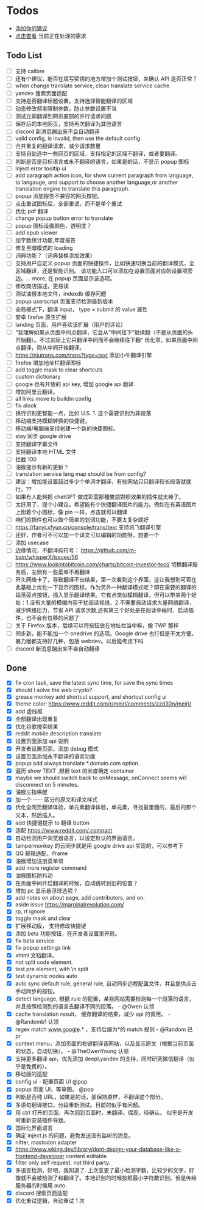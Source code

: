 # Todos

- [添加你的建议](https://github.com/immersive-translate/immersive-translate/issues)
- [点击查看](https://github.com/orgs/immersive-translate/projects/1) 当前正在处理的需求

## Todo List

- [ ] 支持 calibre
- [ ] 还有个建议，能否在填写密钥的地方增加个测试按钮，来确认 API 是否正常？
- [ ] when change translate service, clean translate service cache
- [ ] yandex 搜索页面适配
- [ ] 支持是否翻译标题设置，支持选择智能翻译的区域
- [ ] 动态修改频率限制参数，防止参数设置不当
- [ ] 测试立即翻译到网页底部的并行请求问题
- [ ] 保存后的本地网页，支持再次翻译为其他语言
- [ ] discord 新消息蹦出来不会自动翻译
- [ ] valid config, is invalid, then use the default config.
- [ ] 合并重复的翻译请求，减少请求数量
- [ ] 支持自助选中一些网页的区域，支持指定的区域不翻译，或者要翻译。
- [ ] 判断是否是目标语言或永不翻译的语言，如果是的话，不显示 popup 图标
- [ ] inject error tooltip ui
- [ ] add paragraph action icon, for show current paragraph from language, to langauge, and support to choose another language,or another translation engine to translate this paragraph.
- [ ] popup 添加报告不兼容的网页按钮。
- [ ] 点击重试图标后，全部重试，而不是单个重试
- [ ] 优化 pdf 翻译
- [ ] change popup button error to translate
- [ ] popup 图标设置颜色，透明度？
- [ ] add epub viewer
- [ ] 加字数统计功能,年度报告
- [ ] 修复黑暗模式的 loading
- [ ] 词典功能？（词典替换添加效果）
- [ ] 支持用户自定义 popup 页面的快捷操作，比如快速切换当前的翻译模式，全区域翻译，还是智能识别。 该功能入口可以添加在设置页面对应的设置项旁边。... more, 在 popup 页面显示该选项。
- [ ] 修改商店描述，更易读
- [ ] 测试油猴本地文件，indexdb 缓存问题
- [ ] popup userscript 页面支持检测最新版本
- [ ] 全局模式下，翻译 input， type = submit 的 value 属性
- [ ] 安卓 firefox 原生扩展
- [ ] landing 页面，用户喜欢该扩展（用户的评论）
- [ ] “我理解如果从页面中间点翻译，它会从“中间往下”继续翻（不是从页面的头开始翻）。不过实际上它只翻译中间而不会继续往下翻“ 优化项，如果页面中间点翻译，则从中间开始翻译。
- [ ] https://niutrans.com/trans?type=text 添加小牛翻译引擎
- [ ] firefox 增加地址栏翻译图标
- [ ] add toggle mask to clear shortcuts
- [ ] custom dictionary
- [ ] google 也有开放的 api key, 增加 google api 翻译
- [ ] 增加阿里云翻译。
- [ ] all links move to buildin config
- [ ] fix alook
- [ ] 换行识别更智能一点，比如 U.S. 1. 这个需要识别为非段落
- [ ] 移动端支持模糊转换的快捷键，
- [ ] 移动端/电脑端支持创建一个新的快捷图标。
- [ ] stay 同步 google drive
- [ ] 支持翻译字幕文件
- [ ] 支持翻译本地 HTML 文件
- [ ] 拦截 100
- [ ] 油猴提示有新的更新？
- [ ] translation service lang map should be from config?
- [ ] 建议：增加能设置超过多少个单词才翻译，有些网站只只翻译较长段落就就行。??
- [ ] 如果有人能夠把 chatGPT 做成彩雲那種雙語對照效果的插件就太棒了。
- [ ] 太好用了，提个小建议。希望能有个快捷翻译图片的能力。例如在有英语图片上附着个小图标，像 pin 一样，点击就可以翻译
- [ ] 咱们的插件也可以做个简单的划词功能，不要太复杂就好
- [ ] https://fanyi.xfyun.cn/console/trans/text 支持讯飞翻译引擎
- [ ] 还好，作者可不可以加一个译文可以编辑的功能呀，想要一个
- [ ] 添加 usecase
- [ ] 边缘情况，不翻译纯符号： https://github.com/m-bain/whisperX/issues/56
- [ ] https://www.lookintobitcoin.com/charts/bitcoin-investor-tool/ 切换翻译服务后，左侧有一些菜单不再翻译
- [ ] 开头网络卡了，导致翻译不出结果，第一次看到这个界面，这让我想到可否在此基础上优化一下显示的图标，作为另外一种翻译模式呢？即在需要的翻译的段落旁点按钮，插入显示翻译结果。它有点类似模糊翻译，但可以带来两个好处：1.没有大量的模糊内容干扰阅读视线，2.不需要自动请求大量网络翻译，减少网络压力，节省 API 请求次数,还有第三个好处是在阅读中段时，启动插件，也不会有位移的问题了
- [ ] 关于 Firefox 版本，后续可以将按钮放在地址栏当中嘛，像 TWP 那样
- [ ] 同步到，能不能加一个 onedrive 的选项。Google drive 也行但是不太方便。暴力猴都支持好几种，包括 webdev。以后能考虑下吗
- [ ] discord 新消息蹦出来不会自动翻译

## Done

- [x] fix cron task, save the latest sync time, for save the sync times
- [x] should I solve the web crypto?
- [x] grease monkey add shortcut support, and shortcut config ui
- [x] theme color: https://www.reddit.com/r/meirl/comments/zzd30n/meirl/
- [x] add 虚线框
- [x] 全部翻译出现重复
- [x] 优化谷歌搜索结果
- [x] reddit mobile description translate
- [x] 设置页面添加 api 说明
- [x] 开发者设置页面，添加 debug 模式
- [x] 设置页面添加永不翻译的语言功能
- [x] popup add always translate \*.domain.com option.
- [x] 遍历 show TEXT ,根据 text 的长度确定 container
- [x] maybe we should switch back to onMessage, onConnect seems will disconnect on 5 minutes.
- [x] 油猴三指唤醒
- [x] 加一个 ---- 区分的原文和译文样式
- [x] 优化全网页翻译体验，单元素翻译体验，单元素，寻找最里面的，最后的那个文本，然后插入。
- [x] add 快捷键提示 to 翻译 button
- [x] 适配 https://www.reddit.com/.compact
- [x] 自动检测用户浏览器语言，以设定默认的界面语言。
- [x] tampermonkey 的云同步就是用 google drive api 实现的，可以参考下
- [x] QQ 邮箱适配，iframe
- [x] 油猴增加注册菜单项
- [x] add more register command
- [x] 油猴图标防抖动
- [x] 在页面中间开启翻译的时候，自动跳转到旧的位置？
- [x] 增加 pc 显示悬浮球选项？
- [x] add notes on about page, add contributors, and on.
- [x] aside issue <https://marginalrevolution.com/>
- [x] rp, rt ignore
- [x] toggle mask and clear
- [x] 扩展移动版， 支持修改快捷键
- [x] 添加 beta 功能按钮，在开发者设置里开启。
- [x] fix beta service
- [x] fix popup settings link
- [x] xhtml 文档翻译。
- [x] not split code element.
- [x] test pre element, with \n split
- [x] test dynamic nodes auto
- [x] auto sync default rule, general rule, 自动同步远程配置文件，并且提供点击手动同步的按钮。
- [x] detect language, 根据 rule 的配置，某些网站需要检测每一个段落的语言，并且按照检测到的语言去翻译不同的段落。 - @Owen 认领
- [x] cache translation result， 缓存翻译的结果，减少 api 的调用。 - @Randomb1 认领
- [x] regex match www.google.* ，支持后缀为*的 match 规则 - @Random 已 pr
- [x] context menu，添加页面的右键翻译该网站，以及显示原文（根据当前页面的状态，自动切换）。 - @TheOwenYoung 认领
- [x] 支持更多翻译 api，优先添加 deepl,yandex 的支持，同时研究微信翻译（似乎是免费的）。
- [x] 移动版的适配
- [x] config ui - 配置页面 UI @pop
- [x] popup 页面 UI，等草图。 @pop
- [x] 判断是否纯 URL，如果是的话，那保持原样，不翻译这个部分。
- [x] 多语句翻译接口，分段重新测试。目前的似乎有问题。
- [x] 用 ctrl 打开的页面，再次回到页面时，未翻译。偶现，待确认。 似乎是开发时重新安装插件导致。
- [x] 国际化界面语言
- [x] 确定 inject.js 的问题，避免发送没有监听的消息。
- [x] nitter, mastodon adapter
- [x] https://www.wking.dev/library/dont-design-your-database-like-a-frontend-developer content editable
- [x] filter only self request. not third party.
- [x] 多语言检测，好吧，我知道了. 上次变更了最小检测字数，比较少的文字，好像就不会被检测了和翻译了。本地识别的时候按照最小字符数识别。但是传给服务器的时候用 auto.
- [x] discord 搜索页面适配
- [x] 优化重试逻辑，自动重试 1 次
